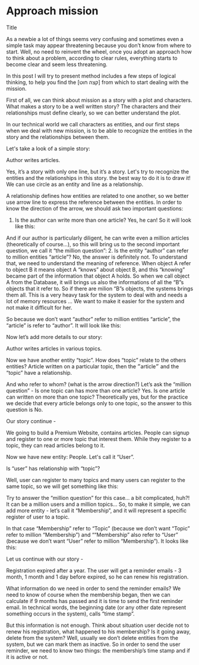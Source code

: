 # Approach mission

Title

As a newbie a lot of things seems very confusing and sometimes even a simple task may appear threatening because you don’t know from where to start. Well, no need to reinvent the wheel, once you adopt an approach how to think about a problem, according to clear rules, everything starts to become clear and seem less threatening.

In this post I will try to present method includes a few steps of logical thinking, to help you find the [קצה חוט] from which to start dealing with the mission.

First of all, we can think about mission as a story with a plot and characters. 
What makes a story to be a well written story? The characters and their relationships must define clearly, so we can better understand the plot.

In our technical world we call characters as entities, and our first steps when we deal with new mission, is to be able to recognize the entities in the story and the relationships between them.

Let's take a look of a simple story: 

Author writes articles.

Yes, it’s a story with only one line, but it’s a story. Let's try to recognize the entities and the relationships in this story. the best way to do it is to draw it! We can use circle as an entity and line as a relationship.











A relationship defines how entities are related to one another, so we better use arrow line to express the reference between the entities. In order to know the direction of the arrow, we should ask two important questions:
1. Is the author can write more than one article?
Yes, he can! So it will look like this:

And if our author is particularly diligent, he can write even a million articles (theoretically of course…), so this will bring us to the second important question, we call it “the million question”: 
2. Is the entity “author” can refer to million entities “article”?
No, the answer is definitely not. To understand that, we need to understand the meaning of reference. When object A refer to object B it means object A “knows” about object B, and this “knowing” became part of the information that object A holds.  So when we call object A from the Database, it will brings us also the informations of all the “B”s objects that it refer to. So if there are milion “B”s objects, the systems brings them all. This is a very heavy task for the system to deal with and needs a lot of memory resources … We want to make it easier for the system and not make it difficult for her. 

So because we don’t want “author” refer to million entities “article”, the “article” is refer to “author”. 
It will look like this:













Now let’s add more details to our story:

Author writes articles in various topics.

Now we have another entity “topic”. How does “topic” relate to the others entities?
Article written on a particular topic, then the ״article״ and the “topic” have a relationship.




And who refer to whom? (what is the arrow direction?)
Let’s ask the “million question” - 
Is one topic can has more than one article? Yes.
Is one article can written on more than one topic? Theoretically yes, but for the practice we decide that every article belongs only to one topic, so the answer to this question is No.








Our story continue - 

We going to build a Premium Website, contains articles. People can signup and register to one or more topic that interest them. While they register to a topic, they can read articles belong to it.

Now we have new entity: People.  Let's call it “User”.

Is “user” has relationship with “topic”?

Well, user can register to many topics and many users can register to the same topic, so we will get something like this:






Try to answer the “million question” for this case… a bit complicated, huh?! It can be a million users and a million topics...
So, to make it simple, we can add more entity - let’s call it “Membership”, and it will represent a specific register of user to a topic.



In that case “Membership” refer to “Topic” (because we don’t want “Topic” refer to million “Membership”) and ““Membership” also refer to “User” (because we don’t want “User” refer to million “Membership”). It looks like this:

Let us continue with our story - 

Registration expired after a year. The user will get a reminder emails - 3 month, 1 month and 1 day before expired, so he can renew his registration. 

What information do we need in order to send the reminder emails?
We need to know of course when the membership began, then we can calculate if 9 months has passed and it is time to send the first reminder email. In technical words, the beginning date (or any other date represent something occurs in the system), calls “time stamp”.

But this information is not enough. Think about situation user decide not to renew his registration, what happened to his membership? Is it going away, delete from the system? Well, usually we don’t delete entities from the system, but we can mark them as inactive.
So in order to send the user reminder, we need to know two things:  the membership’s time stamp and if it is active or not.




